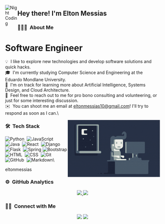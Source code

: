 

<img alt="Night Coding" src="./assets/Hand%20Wave.gif" width='40' align="left"/><h2>Hey there! I'm Elton Messias</h2>

<!-- ## 👋 &nbsp;Hey there! I'm Aditya -->

### 👨🏻‍💻 &nbsp;About Me
# Software Engineer

💡 &nbsp;I like to explore new technologies and develop software solutions and quick hacks.\
🎓 &nbsp;I'm currently studying Computer Science and Engineering at the Eduardo Mondlane University.\
🌱 &nbsp;I'm on track for learning more about Artificial Intelligence, Systems Design, and Cloud Architecture.\
💬 &nbsp;Feel free to reach out to me for pro bono consulting and volunteering, or just for some interesting discussion.\
✉️ &nbsp;You can shoot me an email at eltonmessias10@gmail.com! I'll try to respond as soon as I can.\

<img alt="Night Coding" src="https://raw.githubusercontent.com/AVS1508/AVS1508/master/assets/Night-Coding.gif" align="right"/>

### 🛠 &nbsp;Tech Stack

![Python](https://img.shields.io/badge/-Python-05122A?style=flat&logo=python)&nbsp;
![JavaScript](https://img.shields.io/badge/-JavaScript-05122A?style=flat&logo=javascript)&nbsp;
![Java](https://img.shields.io/badge/-Java-05122A?style=flat&logo=Java&logoColor=FFA518)&nbsp;
![React](https://img.shields.io/badge/-React-05122A?style=flat&logo=react)&nbsp;
![Django](https://img.shields.io/badge/-Django-05122A?style=flat&logo=django&logoColor=092E20)&nbsp;
![Flask](https://img.shields.io/badge/-Flask-05122A?style=flat&logo=flask)&nbsp;
![Spring](https://img.shields.io/badge/spring-05122A?style=flat&logo=spring)
![Bootstrap](https://img.shields.io/badge/-Bootstrap-05122A?style=flat&logo=bootstrap&logoColor=563D7C)\
![HTML](https://img.shields.io/badge/-HTML-05122A?style=flat&logo=HTML5)&nbsp;
![CSS](https://img.shields.io/badge/-CSS-05122A?style=flat&logo=CSS3&logoColor=1572B6)&nbsp;
![Git](https://img.shields.io/badge/-Git-05122A?style=flat&logo=git)&nbsp;
![GitHub](https://img.shields.io/badge/-GitHub-05122A?style=flat&logo=github)&nbsp;
![Markdown](https://img.shields.io/badge/-Markdown-05122A?style=flat&logo=markdown)\


eltonmessias
### ⚙️ &nbsp;GitHub Analytics


<p align="center">
<a href="https://github.com/eltonMessiass">
  <img height="180em" src="https://github-readme-stats-eight-theta.vercel.app/api?username=eltonMessiass&show_icons=true&theme=algolia&include_all_commits=true&count_private=true"/>
  <img height="180em" src="https://github-readme-stats-eight-theta.vercel.app/api/top-langs/?username=eltonMessiass&layout=compact&langs_count=8&theme=algolia"/>
</a>
</p>

### 🤝🏻 &nbsp;Connect with Me

<p align="center">
<a href="https://linkedin.com/in/eltonmessias"><img src="https://img.shields.io/badge/-Elton%20Messias%20-0077B5?style=flat&logo=Linkedin&logoColor=white"/></a>
<a href="eltonmessias10@gmail.com"><img src="https://img.shields.io/badge/-eltonmessias10@gmail.com-D14836?style=flat&logo=Gmail&logoColor=white"/></a>

</p>


